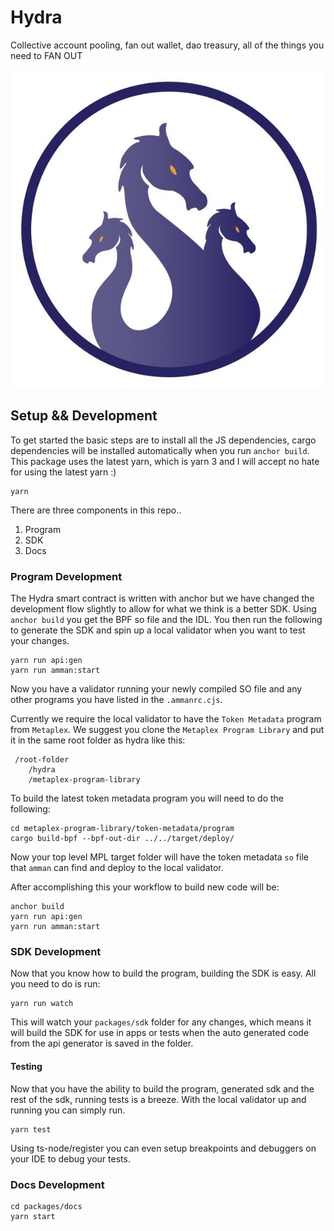 # Hydra
Collective account pooling, fan out wallet, dao treasury, all of the things you need to FAN OUT

![](/packages/docs/static/img/logo.jpeg)

## Setup && Development 
To get started the basic steps are to install all the JS dependencies, cargo dependencies will be installed automatically when you run `anchor build`.
This package uses the latest yarn, which is yarn 3 and I will accept no hate for using the latest yarn :)
```
yarn
```
There are three components in this repo..
1. Program
2. SDK
3. Docs

### Program Development
The Hydra smart contract is written with anchor but we have changed the development flow slightly to allow for what we think is a better SDK. 
Using `anchor build` you get the BPF so file and the IDL. You then run the following to generate the SDK and spin up a local validator when you want to test your changes.
```shell
yarn run api:gen
yarn run amman:start
```
Now you have a validator running your newly compiled SO file and any other programs you have listed in the `.ammanrc.cjs`.

Currently we require the local validator to have the `Token Metadata` program from `Metaplex`. We suggest you clone the `Metaplex Program Library` and put it in the same root folder as hydra like this:
```shell
 /root-folder
    /hydra
    /metaplex-program-library
```
To build the latest token metadata program you will need to do the following:
```shell
cd metaplex-program-library/token-metadata/program
cargo build-bpf --bpf-out-dir ../../target/deploy/
```
Now your top level MPL target folder will have the token metadata `so` file that `amman` can find and deploy to the local validator.

After accomplishing this your workflow to build new code will be:

```shell
anchor build
yarn run api:gen
yarn run amman:start
```

### SDK Development
Now that you know how to build the program, building the SDK is easy. All you need to do is run:
```shell
yarn run watch
```
This will watch your `packages/sdk` folder for any changes, which means it will build the SDK for use in apps or tests when the auto generated code from the api generator is saved in the folder.

#### Testing
Now that you have the ability to build the program, generated sdk and the rest of the sdk, running tests is a breeze.
With the local validator up and running you can simply run.
```shell
yarn test
```
Using ts-node/register you can even setup breakpoints and debuggers on your IDE to debug your tests.


### Docs Development
```shell
cd packages/docs
yarn start
```